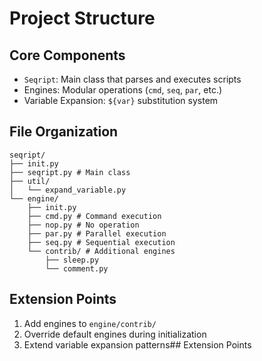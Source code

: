 # Project Structure

## Core Components
- `Seqript`: Main class that parses and executes scripts
- Engines: Modular operations (`cmd`, `seq`, `par`, etc.)
- Variable Expansion: `${var}` substitution system

## File Organization
```
seqript/
├── init.py
├── seqript.py # Main class
├── util/
│   └── expand_variable.py
└── engine/
    ├── init.py
    ├── cmd.py # Command execution
    ├── nop.py # No operation
    ├── par.py # Parallel execution
    ├── seq.py # Sequential execution
    └── contrib/ # Additional engines
        ├── sleep.py
        └── comment.py
```

## Extension Points
1. Add engines to `engine/contrib/`
2. Override default engines during initialization
3. Extend variable expansion patterns## Extension Points
